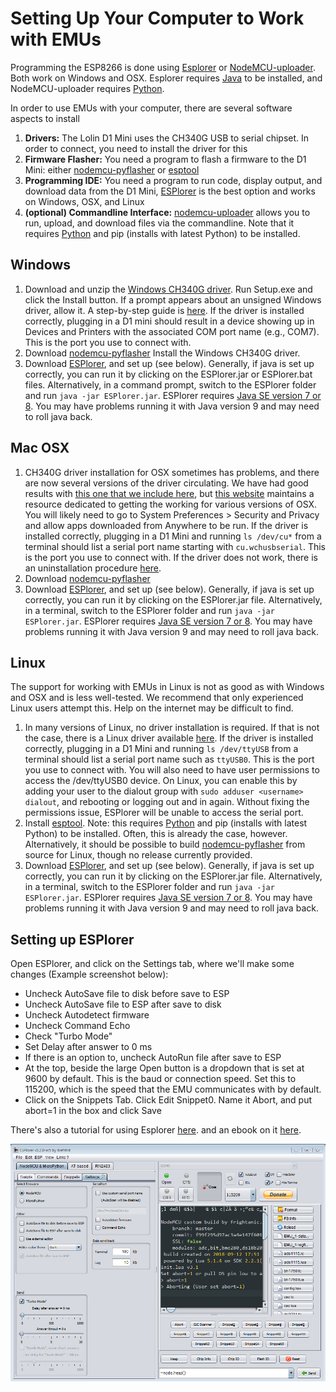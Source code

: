 # Setting Up Your Computer to Work with EMUs


Programming the ESP8266 is done using [Esplorer](http://esp8266.ru/esplorer-latest/?f=ESPlorer.zip) or [NodeMCU-uploader](https://github.com/kmpm/nodemcu-uploader).  Both work on Windows and OSX.  Esplorer requires [Java](https://www.java.com/en/download/help/download_options.xml) to be installed, and NodeMCU-uploader requires [Python](https://www.python.org/downloads/).

In order to use EMUs with your computer, there are several software aspects to install
1. **Drivers:** The Lolin D1 Mini uses the CH340G USB to serial chipset. In order to connect, you need to install the driver for this
2. **Firmware Flasher:** You need a program to flash a firmware to the D1 Mini: either [nodemcu-pyflasher](https://github.com/marcelstoer/nodemcu-pyflasher) or [esptool](https://github.com/espressif/esptool)
3. **Programming IDE:** You need a program to run code, display output, and download data from the D1 Mini, [ESPlorer](https://esp8266.ru/esplorer/) is the best option and works on Windows, OSX, and Linux
4. **(optional) Commandline Interface:** [nodemcu-uploader](https://github.com/kmpm/nodemcu-uploader) allows you to run, upload, and download files via the commandline. Note that it requires [Python](https://www.python.org/downloads/) and pip (installs with latest Python) to be installed.

## Windows

1. Download and unzip the [Windows CH340G driver](/Drivers/CH340G%20-%20Windows%20-%20v3.4.2014.8.zip). Run Setup.exe and click the Install button. If a prompt appears about an unsigned Windows driver, allow it. A step-by-step guide is [here](http://www.dnatechindia.com/ch340g-drivers-download-installation-guide.html). If the driver is installed correctly, plugging in a D1 mini should result in a device showing up in Devices and Printers with the associated COM port name (e.g., COM7). This is the port you use to connect with.
2. Download [nodemcu-pyflasher](https://github.com/marcelstoer/nodemcu-pyflasher/releases)
Install the Windows CH340G driver.
3. Download [ESPlorer](http://esp8266.ru/esplorer-latest/?f=ESPlorer.zip), and set up (see below). Generally, if java is set up correctly, you can run it by clicking on the ESPlorer.jar or ESPlorer.bat files. Alternatively, in a command prompt, switch to the ESPlorer folder and run `java -jar ESPlorer.jar`. ESPlorer requires [Java SE version 7 or 8](https://www.java.com/en/download/manual.jsp). You may have problems running it with Java version 9 and may need to roll java back. 

## Mac OSX

1. CH340G driver installation for OSX sometimes has problems, and there are now several versions of the driver circulating. We have had good results with [this one that we include here](/Drivers/CH340G%20-%20Mac.zip), but [this website](https://kig.re/2014/12/31/how-to-use-arduino-nano-mini-pro-with-CH340G-on-mac-osx-yosemite.html) maintains a resource dedicated to getting the working for various versions of OSX. You will likely need to go to System Preferences > Security and Privacy and allow apps downloaded from Anywhere to be run. If the driver is installed correctly, plugging in a D1 Mini and running `ls /dev/cu*` from a terminal should list a serial port name starting with `cu.wchusbserial`. This is the port you use to connect with.  If the driver does not work, there is an uninstallation procedure [here](https://sparks.gogo.co.nz/ch340.html).
2. Download [nodemcu-pyflasher](https://github.com/marcelstoer/nodemcu-pyflasher/releases)
3. Download [ESPlorer](http://esp8266.ru/esplorer-latest/?f=ESPlorer.zip), and set up (see below). Generally, if java is set up correctly, you can run it by clicking on the ESPlorer.jar file. Alternatively, in a terminal, switch to the ESPlorer folder and run `java -jar ESPlorer.jar`. ESPlorer requires [Java SE version 7 or 8](https://www.java.com/en/download/manual.jsp). You may have problems running it with Java version 9 and may need to roll java back. 

## Linux

The support for working with EMUs in Linux is not as good as with Windows and OSX and is less well-tested.  We recommend that only experienced Linux users attempt this.  Help on the internet may be difficult to find.

1. In many versions of Linux, no driver installation is required. If that is not the case, there is a Linux driver available [here](https://sparks.gogo.co.nz/ch340.html). If the driver is installed correctly, plugging in a D1 Mini and running `ls /dev/ttyUSB` from a terminal should list a serial port name such as `ttyUSB0`. This is the port you use to connect with. You will also need to have user permissions to access the /dev/ttyUSB0 device. On Linux, you can enable this by adding your user to the dialout group with `sudo adduser <username> dialout`, and rebooting or logging out and in again. Without fixing the permissions issue, ESPlorer will be unable to access the serial port.
2. Install [esptool](https://github.com/espressif/esptool).  Note: this requires [Python](https://www.python.org/downloads/) and pip (installs with latest Python) to be installed.  Often, this is already the case, however.  Alternatively, it should be possible to build [nodemcu-pyflasher](https://github.com/marcelstoer/nodemcu-pyflasher) from source for Linux, though no release currently provided.
3. Download [ESPlorer](http://esp8266.ru/esplorer-latest/?f=ESPlorer.zip), and set up (see below). Generally, if java is set up correctly, you can run it by clicking on the ESPlorer.jar file. Alternatively, in a terminal, switch to the ESPlorer folder and run `java -jar ESPlorer.jar`. ESPlorer requires [Java SE version 7 or 8](https://www.java.com/en/download/manual.jsp). You may have problems running it with Java version 9 and may need to roll java back. 

## Setting up ESPlorer

Open ESPlorer, and click on the Settings tab, where we'll make some changes (Example screenshot below):

* Uncheck AutoSave file to disk before save to ESP
* Uncheck AutoSave file to ESP after save to disk
* Uncheck Autodetect firmware
* Uncheck Command Echo
* Check "Turbo Mode"
* Set Delay after answer to 0 ms
* If there is an option to, uncheck AutoRun file after save to ESP
* At the top, beside the large Open button is a dropdown that is set at 9600 by default.  This is the baud or connection speed.  Set this to 115200, which is the speed that the EMU communicates with by default.
* Click on the Snippets Tab.  Click Edit Snippet0.  Name it Abort, and put abort=1 in the box and click Save

There's also a tutorial for using Esplorer [here](http://www.engineersgarage.com/tutorials/getting-started-esplorer-ide). and an ebook on it [here](http://esp8266.ru/download/esp8266-doc/Getting%20Started%20with%20the%20ESPlorer%20IDE%20-%20Rui%20Santos.pdf).

<img src="Images/Esplorer-settings.png">
